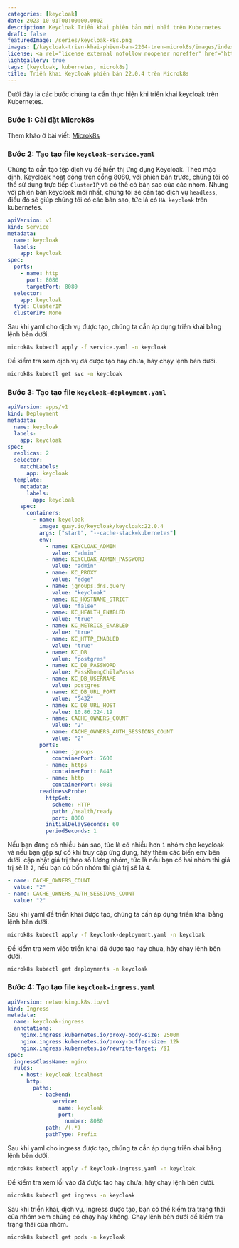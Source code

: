 ```yaml
---
categories: [keycloak]
date: 2023-10-01T00:00:00.000Z
description: Keycloak Triển khai phiên bản mới nhất trên Kubernetes
draft: false
featuredImage: /series/keycloak-k8s.png
images: [/keycloak-trien-khai-phien-ban-2204-tren-microk8s/images/index.png, /series/keycloak-k8s.png]
license: <a rel="license external nofollow noopener noreffer" href="https://creativecommons.org/licenses/by-nc/4.0/" target="_blank">CC BY-NC 4.0</a>
lightgallery: true
tags: [keycloak, kubernetes, microk8s]
title: Triển khai Keycloak phiên bản 22.0.4 trên Microk8s
---
```


Dưới đây là các bước chúng ta cần thực hiện khi triển khai keycloak trên Kubernetes.

### Bước 1: Cài đặt Microk8s

Them khảo ở bài viết: [Microk8s](//courses/microk8s)

### Bước 2: Tạo tạo file `keycloak-service.yaml`

Chúng ta cần tạo tệp dịch vụ để hiển thị ứng dụng Keycloak. Theo mặc định, Keycloak hoạt động trên cổng 8080, với phiên bản trước, chúng tôi có thể sử dụng trực tiếp `ClusterIP` và có thể có bản sao của các nhóm. Nhưng với phiên bản keycloak mới nhất, chúng tôi sẽ cần tạo dịch vụ `headless`, điều đó sẽ giúp chúng tôi có các bản sao, tức là có `HA keycloak` trên kubernetes.

```yaml
apiVersion: v1
kind: Service
metadata:
  name: keycloak
  labels:
    app: keycloak
spec:
  ports:
    - name: http
      port: 8080
      targetPort: 8080
  selector:
    app: keycloak
  type: ClusterIP
  clusterIP: None
```

Sau khi yaml cho dịch vụ được tạo, chúng ta cần áp dụng triển khai bằng lệnh bên dưới.

```bash
microk8s kubectl apply -f service.yaml -n keycloak
```

Để kiểm tra xem dịch vụ đã được tạo hay chưa, hãy chạy lệnh bên dưới.

```bash
microk8s kubectl get svc -n keycloak
```

### Bước 3: Tạo tạo file `keycloak-deployment.yaml`

```yaml
apiVersion: apps/v1
kind: Deployment
metadata:
  name: keycloak
  labels:
    app: keycloak
spec:
  replicas: 2
  selector:
    matchLabels:
      app: keycloak
  template:
    metadata:
      labels:
        app: keycloak
    spec:
      containers:
        - name: keycloak
          image: quay.io/keycloak/keycloak:22.0.4
          args: ["start", "--cache-stack=kubernetes"]
          env:
            - name: KEYCLOAK_ADMIN
              value: "admin"
            - name: KEYCLOAK_ADMIN_PASSWORD
              value: "admin"
            - name: KC_PROXY
              value: "edge"
            - name: jgroups.dns.query
              value: "keycloak"
            - name: KC_HOSTNAME_STRICT
              value: "false"
            - name: KC_HEALTH_ENABLED
              value: "true"
            - name: KC_METRICS_ENABLED
              value: "true"
            - name: KC_HTTP_ENABLED
              value: "true"
            - name: KC_DB
              value: "postgres"
            - name: KC_DB_PASSWORD
              value: PassKhongChilaPasss
            - name: KC_DB_USERNAME
              value: postgres
            - name: KC_DB_URL_PORT
              value: "5432"
            - name: KC_DB_URL_HOST
              value: 10.86.224.19
            - name: CACHE_OWNERS_COUNT
              value: "2"
            - name: CACHE_OWNERS_AUTH_SESSIONS_COUNT
              value: "2"
          ports:
            - name: jgroups
              containerPort: 7600
            - name: https
              containerPort: 8443
            - name: http
              containerPort: 8080
          readinessProbe:
            httpGet:
              scheme: HTTP
              path: /health/ready
              port: 8080
            initialDelaySeconds: 60
            periodSeconds: 1
```

Nếu bạn đang có nhiều bản sao, tức là có nhiều hơn `1` nhóm cho keycloak và nếu bạn gặp sự cố khi truy cập ứng dụng, hãy thêm các biến env bên dưới. cập nhật giá trị theo số lượng nhóm, tức là nếu bạn có hai nhóm thì giá trị sẽ là `2`, nếu bạn có bốn nhóm thì giá trị sẽ là `4`.

```yaml
- name: CACHE_OWNERS_COUNT
  value: "2"
- name: CACHE_OWNERS_AUTH_SESSIONS_COUNT
  value: "2"
```

Sau khi yaml để triển khai được tạo, chúng ta cần áp dụng triển khai bằng lệnh bên dưới.

```bash
microk8s kubectl apply -f keycloak-deployment.yaml -n keycloak
```

Để kiểm tra xem việc triển khai đã được tạo hay chưa, hãy chạy lệnh bên dưới.

```bash
microk8s kubectl get deployments -n keycloak
```

### Bước 4: Tạo tạo file `keycloak-ingress.yaml`

```yaml
apiVersion: networking.k8s.io/v1
kind: Ingress
metadata:
  name: keycloak-ingress
  annotations:
    nginx.ingress.kubernetes.io/proxy-body-size: 2500m
    nginx.ingress.kubernetes.io/proxy-buffer-size: 12k
    nginx.ingress.kubernetes.io/rewrite-target: /$1
spec:
  ingressClassName: nginx
  rules:
    - host: keycloak.localhost
      http:
        paths:
          - backend:
              service:
                name: keycloak
                port:
                  number: 8080
            path: /(.*)
            pathType: Prefix
```

Sau khi yaml cho ingress được tạo, chúng ta cần áp dụng triển khai bằng lệnh bên dưới.

```bash
microk8s kubectl apply -f keycloak-ingress.yaml -n keycloak
```

Để kiểm tra xem lối vào đã được tạo hay chưa, hãy chạy lệnh bên dưới.

```bash
microk8s kubectl get ingress -n keycloak
```

Sau khi triển khai, dịch vụ, ingress được tạo, bạn có thể kiểm tra trạng thái của nhóm xem chúng có chạy hay không. Chạy lệnh bên dưới để kiểm tra trạng thái của nhóm.

```bash
microk8s kubectl get pods -n keycloak
```
